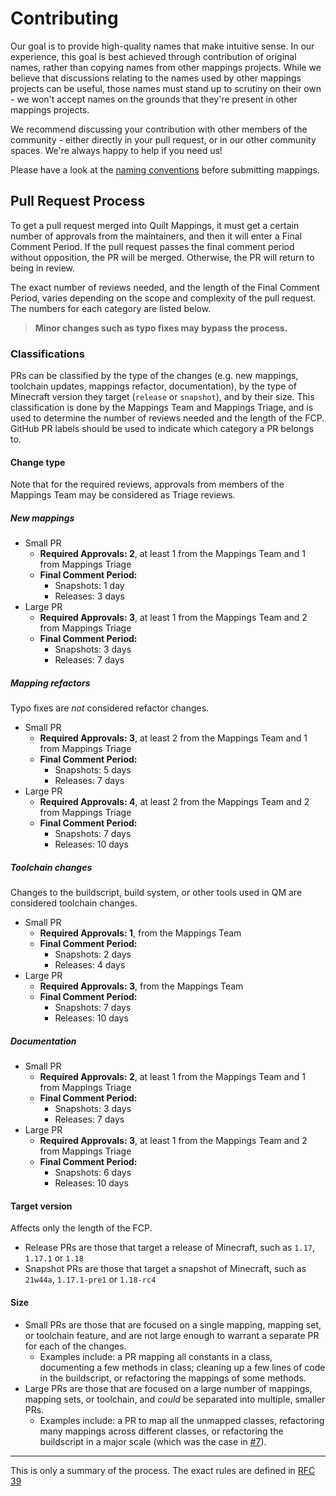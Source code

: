 # Contributing

Our goal is to provide high-quality names that make intuitive sense. In our experience, this goal is best achieved
through contribution of original names, rather than copying names from other mappings projects.
While we believe that discussions relating to the names used by other mappings projects can be useful, those names
must stand up to scrutiny on their own - we won't accept names on the grounds that they're present in other mappings
projects. 

We recommend discussing your contribution with other members of the community - either directly in your pull request,
or in our other community spaces. We're always happy to help if you need us!

Please have a look at the [naming conventions](/CONVENTIONS.md) before submitting mappings.

## Pull Request Process
To get a pull request merged into Quilt Mappings, it must get a certain number of approvals from the maintainers,
and then it will enter a Final Comment Period. If the pull request passes the final comment period without opposition,
the PR will be merged. Otherwise, the PR will return to being in review.

The exact number of reviews needed, and the length of the Final Comment Period, varies depending on the scope and
complexity of the pull request. The numbers for each category are listed below.

> **Minor changes such as typo fixes may bypass the process.**

### Classifications
PRs can be classified by the type of the changes (e.g. new mappings, toolchain updates, mappings refactor, documentation),
by the type of Minecraft version they target (`release` or `snapshot`), and by their size. This classification is
done by the Mappings Team and Mappings Triage, and is used to determine the number of reviews needed and the length of
the FCP. GitHub PR labels should be used to indicate which category a PR belongs to.

#### Change type
Note that for the required reviews, approvals from members of the Mappings Team may be considered as Triage reviews.

##### New mappings
- Small PR
  - **Required Approvals: 2**, at least 1 from the Mappings Team and 1 from Mappings Triage
  - **Final Comment Period:**
    - Snapshots: 1 day
    - Releases: 3 days
- Large PR
  - **Required Approvals: 3**, at least 1 from the Mappings Team and 2 from Mappings Triage
  - **Final Comment Period:**
    - Snapshots: 3 days
    - Releases: 7 days

##### Mapping refactors
Typo fixes are *not* considered refactor changes.

- Small PR
  - **Required Approvals: 3**, at least 2 from the Mappings Team and 1 from Mappings Triage
  - **Final Comment Period:**
    - Snapshots: 5 days
    - Releases: 7 days
- Large PR
  - **Required Approvals: 4**, at least 2 from the Mappings Team and 2 from Mappings Triage
  - **Final Comment Period:**
    - Snapshots: 7 days
    - Releases: 10 days

##### Toolchain changes
Changes to the buildscript, build system, or other tools used in QM are considered toolchain changes.

- Small PR
  - **Required Approvals: 1**, from the Mappings Team
  - **Final Comment Period:**
    - Snapshots: 2 days
    - Releases: 4 days
- Large PR
  - **Required Approvals: 3**, from the Mappings Team
  - **Final Comment Period:**
    - Snapshots: 7 days
    - Releases: 10 days

##### Documentation
- Small PR
  - **Required Approvals: 2**, at least 1 from the Mappings Team and 1 from Mappings Triage
  - **Final Comment Period:**
    - Snapshots: 3 days
    - Releases: 7 days
- Large PR
  - **Required Approvals: 3**, at least 1 from the Mappings Team and 2 from Mappings Triage
  - **Final Comment Period:**
    - Snapshots: 6 days
    - Releases: 10 days

#### Target version
Affects only the length of the FCP.
- Release PRs are those that target a release of Minecraft, such as `1.17`, `1.17.1` or `1.18`
- Snapshot PRs are those that target a snapshot of Minecraft, such as `21w44a`, `1.17.1-pre1` or `1.18-rc4`

#### Size
- Small PRs are those that are focused on a single mapping, mapping set, or toolchain feature, and are not large enough
  to warrant a separate PR for each of the changes.
  - Examples include: a PR mapping all constants in a class, documenting a few methods in class; cleaning up a few
    lines of code in the buildscript, or refactoring the mappings of some methods.
- Large PRs are those that are focused on a large number of mappings, mapping sets, or toolchain, and *could* be
  separated into multiple, smaller PRs.
  - Examples include: a PR to map all the unmapped classes, refactoring many mappings
    across different classes, or refactoring the buildscript in a major scale (which was the case in
    [#7](https://github.com/QuiltMC/quilt-mappings/pull/7)).

---

This is only a summary of the process. The exact rules are defined in [RFC 39](https://github.com/QuiltMC/rfcs/blob/master/structure/0039-pr-policy.md)

